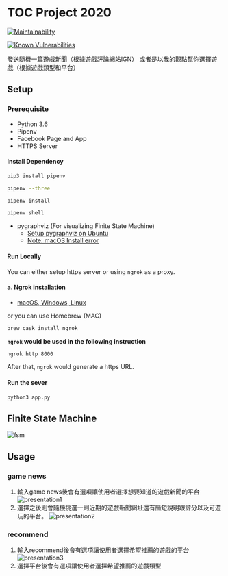 # TOC Project 2020

[![Maintainability](https://api.codeclimate.com/v1/badges/dc7fa47fcd809b99d087/maintainability)](https://codeclimate.com/github/NCKU-CCS/TOC-Project-2020/maintainability)

[![Known Vulnerabilities](https://snyk.io/test/github/NCKU-CCS/TOC-Project-2020/badge.svg)](https://snyk.io/test/github/NCKU-CCS/TOC-Project-2020)

發送隨機一篇遊戲新聞（根據遊戲評論網站IGN）
或者是以我的觀點幫你選擇遊戲（根據遊戲類型和平台）
## Setup

### Prerequisite
* Python 3.6
* Pipenv
* Facebook Page and App
* HTTPS Server

#### Install Dependency
```sh
pip3 install pipenv

pipenv --three

pipenv install

pipenv shell
```

* pygraphviz (For visualizing Finite State Machine)
    * [Setup pygraphviz on Ubuntu](http://www.jianshu.com/p/a3da7ecc5303)
	* [Note: macOS Install error](https://github.com/pygraphviz/pygraphviz/issues/100)

#### Run Locally
You can either setup https server or using `ngrok` as a proxy.

#### a. Ngrok installation
* [ macOS, Windows, Linux](https://ngrok.com/download)

or you can use Homebrew (MAC)
```sh
brew cask install ngrok
```

**`ngrok` would be used in the following instruction**

```sh
ngrok http 8000
```

After that, `ngrok` would generate a https URL.

#### Run the sever

```sh
python3 app.py
```
## Finite State Machine
![fsm](./fsm.jpg)

## Usage
### game news
1. 輸入game news後會有選項讓使用者選擇想要知道的遊戲新聞的平台
![presentation1](./img/presentation1.jpg)
2. 選擇之後則會隨機挑選一則近期的遊戲新聞網址還有簡短說明跟評分以及可遊玩的平台。
![presentation2](./img/presentation2.jpg)
### recommend
1. 輸入recommend後會有選項讓使用者選擇希望推薦的遊戲的平台
![presentation3](./img/presentation3.jpg)
2. 選擇平台後會有選項讓使用者選擇希望推薦的遊戲類型



